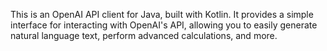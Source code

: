 This is an OpenAI API client for Java, built with Kotlin. It provides a simple interface for interacting with OpenAI's
API, allowing you to easily generate natural language text, perform advanced calculations, and more.